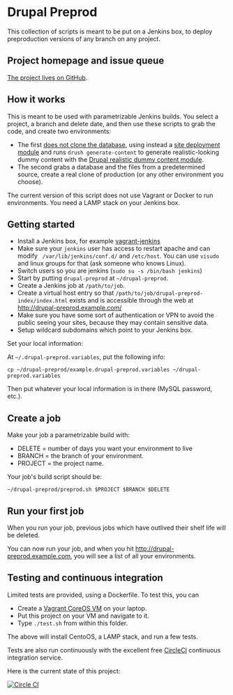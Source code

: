 Drupal Preprod
=====

This collection of scripts is meant to be put on a Jenkins box, to deploy preproduction versions of any branch on any project.

Project homepage and issue queue
-----

[The project lives on GitHub](https://github.com/alberto56/drupal-preprod).

How it works
-----

This is meant to be used with parametrizable Jenkins builds. You select a project, a branch and delete date, and then use these scripts to grab the code, and create two environments:

 * The first [does not clone the database](http://dcycleproject.org/blog/48/do-not-clone-database), using instead a [site deployment module](http://dcycleproject.org/blog/44/what-site-deployment-module) and runs `drush generate-content` to generate realistic-looking dummy content with the [Drupal realistic dummy content module](https://www.drupal.org/project/realistic_dummy_content).
 * The second grabs a database and the files from a predetermined source, create a real clone of production (or any other environment you choose).

The current version of this script does not use Vagrant or Docker to run environments. You need a LAMP stack on your Jenkins box.

Getting started
-----

 * Install a Jenkins box, for example [vagrant-jenkins](https://github.com/alberto56/vagrant-jenkins)
 * Make sure your `jenkins` user has access to restart apache and can modify ` /var/lib/jenkins/conf.d/` and `/etc/host`. You can use `visudo` and linux groups for that (ask someone who knows Linux).
 * Switch users so you are jenkins (`sudo su -s /bin/bash jenkins`)
 * Start by putting `drupal-preprod` at `~/drupal-preprod`.
 * Create a Jenkins job at `/path/to/job`.
 * Create a virtual host entry so that `/path/to/job/drupal-preprod-index/index.html` exists and is accessible through the web at http://drupal-preprod.example.com/
 * Make sure you have some sort of authentication or VPN to avoid the public seeing your sites, because they may contain sensitive data.
 * Setup wildcard subdomains which point to your Jenkins box.

Set your local information:

At `~/.drupal-preprod.variables`, put the following info:

    cp ~/drupal-preprod/example.drupal-preprod.variables ~/drupal-preprod.variables

Then put whatever your local information is in there (MySQL password, etc.).

Create a job
-----

Make your job a parametrizable build with:

 * DELETE = number of days you want your environment to live
 * BRANCH = the branch of your environment.
 * PROJECT = the project name.

Your job's build script should be:

    ~/drupal-preprod/preprod.sh $PROJECT $BRANCH $DELETE

Run your first job
-----

When you run your job, previous jobs which have outlived their shelf life will be deleted.

You can now run your job, and when you hit http://drupal-preprod.example.com, you will see a list of all your environments.

Testing and continuous integration
-----

Limited tests are provided, using a Dockerfile. To test this, you can

 * Create a [Vagrant CoreOS VM](https://github.com/coreos/coreos-vagrant) on your laptop.
 * Put this project on your VM and navigate to it.
 * Type `./test.sh` from within this folder.

The above will install CentoOS, a LAMP stack, and run a few tests.

Tests are also run continuously with the excellent free [CircleCI](https://circleci.com) continuous integration service.

Here is the current state of this project:

[![Circle CI](https://circleci.com/gh/alberto56/drupal-preprod/tree/master.svg?style=svg)](https://circleci.com/gh/alberto56/drupal-preprod/tree/master)
